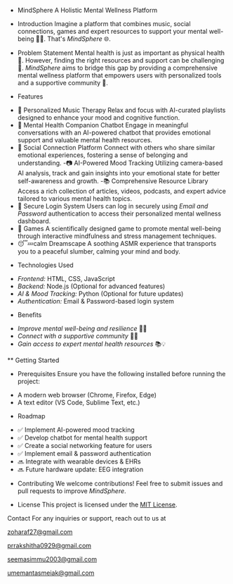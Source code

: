 * MindSphere
A Holistic Mental Wellness Platform

* Introduction
Imagine a platform that combines music, social connections, games and expert resources to support your mental well-being 🧠💡. That's *MindSphere* 🌐.

* Problem Statement
Mental health is just as important as physical health 🏥. However, finding the right resources and support can be challenging 🤔.
*MindSphere* aims to bridge this gap by providing a comprehensive mental wellness platform that empowers users with personalized tools and a supportive community 💪.

* Features
- 🎵 Personalized Music Therapy
Relax and focus with AI-curated playlists designed to enhance your mood and cognitive function.
- 🤖 Mental Health Companion Chatbot
 Engage in meaningful conversations with an AI-powered chatbot that provides emotional support and valuable mental health resources.
- 👥 Social Connection Platform
 Connect with others who share similar emotional experiences, fostering a sense of belonging and understanding.
-📷 AI-Powered Mood Tracking
 Utilizing camera-based AI analysis, track and gain insights into your emotional state for better self-awareness and growth.
-📚 Comprehensive Resource Library
 Access a rich collection of articles, videos, podcasts, and expert advice tailored to various mental health topics.
- 🔑 Secure Login System
 Users can log in securely using *Email and Password* authentication to access their personalized mental wellness dashboard.
- 👾 Games
  A scientifically designed game to promote mental well-being through interactive mindfulness and stress management techniques.
- 😴💤calm Dreamscape
  A soothing ASMR experience that transports you to a peaceful slumber, calming your mind and body.   
* Technologies Used
- *Frontend:* HTML, CSS, JavaScript
- *Backend:* Node.js (Optional for advanced features)
- *AI & Mood Tracking:* Python (Optional for future updates)
- *Authentication:* Email & Password-based login system

* Benefits
- *Improve mental well-being and resilience* 🌈💪
- *Connect with a supportive community* 👥🤝
- *Gain access to expert mental health resources* 📚💡

** Getting Started

* Prerequisites
Ensure you have the following installed before running the project:
- A modern web browser (Chrome, Firefox, Edge)
- A text editor (VS Code, Sublime Text, etc.)

* Roadmap
- ✅ Implement AI-powered mood tracking
- ✅ Develop chatbot for mental health support
- ✅ Create a social networking feature for users
- ✅ Implement email & password authentication
- 🔜 Integrate with wearable devices & EHRs
- 🔜 Future hardware update: EEG integration

* Contributing
We welcome contributions! Feel free to submit issues and pull requests to improve *MindSphere*.

* License
This project is licensed under the [MIT License](LICENSE).

Contact
For any inquiries or support, reach out to us at

zoharaf27@gmail.com

prrakshitha0929@gmail.com

seemasimmu2003@gmail.com

umemantasmeiak@gmail.com

